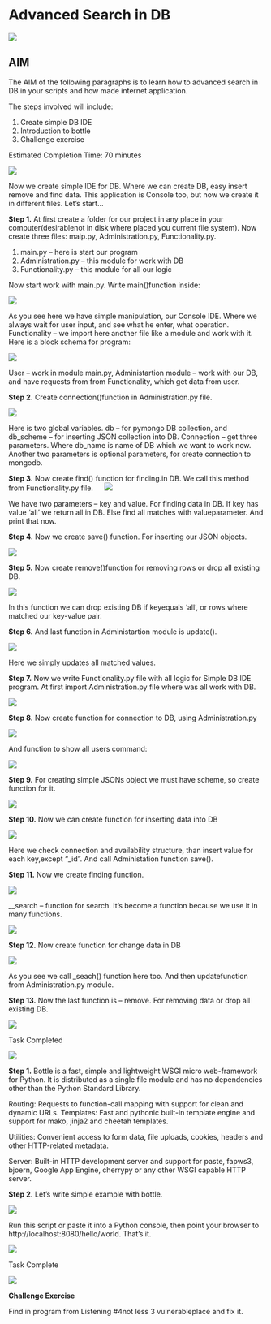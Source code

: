 # Advanced Search in DB

![](../images/advanced-search-1.png)


## AIM

The AIM of the following paragraphs is to learn how to advanced search in DB in your scripts and how made internet application.

The steps involved will include:

1.	Create simple DB IDE
2.	Introduction to bottle
3.	Challenge exercise

Estimated Completion Time: 70 minutes 

![](../images/advanced-search-2.png)

Now we create simple IDE for DB. Where we can create DB, easy insert remove and find data. This application is Console too, but now we create it in different files. Let’s start…

**Step 1.** At first create a folder for our project in any place in your computer(desirablenot in disk where placed you current file system). Now create three files: maip.py, Administration.py, Functionality.py.

1.  main.py – here is start our program
2.	Administration.py – this module for work with DB
3.	Functionality.py – this module for all our logic 

Now start work with main.py. Write main()function inside:

![](../images/advanced-search-3.png)

As you see here we have simple manipulation, our Console IDE. Where we always wait for user input, and see what he enter, what operation. Functionality – we import here another file like a module and work with it. Here is a block schema for program:

![](../images/advanced-search-4.png)

User – work in module main.py, Administartion module – work with our DB, and have requests from from Functionality, which get data from user.

**Step 2.** Create connection()function in Administration.py file.

![](../images/advanced-search-5.png)

Here is two global variables. db – for pymongo DB collection, and db_scheme – for inserting JSON collection into DB. Connection – get three parameters. Where db_name is name of DB which we want to work now. Another two parameters is optional parameters, for create connection to mongodb.

**Step 3.** Now create find() function for finding.in DB. We call this method from Functionality.py file. 
 
 ![](../images/advanced-search-6.png)
 
We have two parameters – key and value. For finding data in DB. If key has value ‘all’ we return all in DB. Else find all matches with valueparameter. And print that now.

**Step 4.** Now we create save() function. For inserting our JSON objects.

 ![](../images/advanced-search-7.png)
 
 **Step 5.** Now create remove()function for removing rows or drop all existing DB.
 
  ![](../images/advanced-search-8.png)
  
  In this function we can drop existing DB if keyequals ‘all’, or rows where matched our key-value pair.
  
 **Step 6.** And last function in Administartion module is update().
 
 ![](../images/advanced-search-9.png)
 
 Here we simply updates all matched values.
 
 **Step 7.** Now we write Functionality.py file with all logic for Simple DB IDE
 program. At first import Administration.py file where was all work with DB.
 
  ![](../images/advanced-search-10.png)
  
  **Step 8.** Now create function for connection to DB, using Administration.py
  
  ![](../images/advanced-search-11.png)
  
  And function to show all users command:
  
   ![](../images/advanced-search-12.png)
  
       
**Step 9.** For creating simple JSONs object we must have scheme, so create function for it.

  ![](../images/advanced-search-13.png)
    
    
 **Step 10.** Now we can create function for inserting data into DB
   
   ![](../images/advanced-search-14.png)

Here we check connection and availability structure, than insert value for each key,except “_id”. And call Administation function save().


**Step 11.** Now we create finding function.

 ![](../images/advanced-search-15.png)
 
 __search – function for search. It’s become a function because we use it in many functions.
 
  ![](../images/advanced-search-16.png)
  
  
**Step 12.** Now create function for change data in DB

![](../images/advanced-search-17.png)

As you see we call _seach() function here too. And then updatefunction from Administration.py module.

**Step 13.** Now the last function is – remove. For removing data or drop all existing DB.

![](../images/advanced-search-18.png)

Task Completed

![](../images/advanced-search-19.png)

**Step 1.** Bottle is a fast, simple and lightweight WSGI micro web-framework for Python. It is distributed as a single file module and has no dependencies other than the Python Standard Library.

Routing: Requests to function-call mapping with support for clean and dynamic URLs.
Templates: Fast and pythonic built-in template engine and support for mako, jinja2 and cheetah templates.

Utilities: Convenient access to form data, file uploads, cookies, headers and other HTTP-related metadata.

Server: Built-in HTTP development server and support for paste, fapws3, bjoern, Google App Engine, cherrypy or any other WSGI capable HTTP server.

**Step 2.** Let’s write simple example with bottle.

![](../images/advanced-search-20.png)

Run this script or paste it into a Python console, then point your browser to http://localhost:8080/hello/world. That’s it.

![](../images/advanced-search-21.png)

Task Complete

![](../images/advanced-search-22.png)

**Challenge Exercise**

Find in program from Listening #4not less 3 vulnerableplace and fix it.





  




  